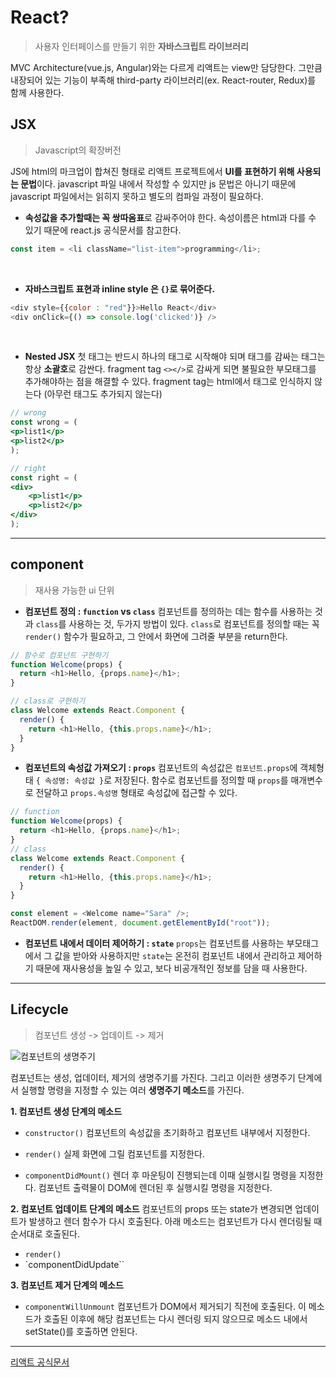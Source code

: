 # React?

> 사용자 인터페이스를 만들기 위한 **자바스크립트 라이브러리**

MVC Architecture(vue.js, Angular)와는 다르게 리액트는 view만 담당한다. 그만큼 내장되어 있는 기능이 부족해 third-party 라이브러리(ex. React-router, Redux)를 함께 사용한다.

## JSX

> Javascript의 확장버전

JS에 html의 마크업이 합쳐진 형태로 리액트 프로젝트에서 **UI를 표현하기 위해 사용되는 문법**이다. javascript 파일 내에서 작성할 수 있지만 js 문법은 아니기 때문에 javascript 파일에서는 읽히지 못하고 별도의 컴파일 과정이 필요하다.
<br/>

- **속성값을 추가할때는 꼭 쌍따옴표**로 감싸주어야 한다.
  속성이름은 html과 다를 수 있기 때문에 react.js 공식문서를 참고한다.

```js
const item = <li className="list-item">programming</li>;
```

<br/>

- **자바스크립트 표현과 inline style 은 `{}`로 묶어준다.**

```js
<div style={{color : "red"}}>Hello React</div>
<div onClick={() => console.log('clicked')} />
```

<br/>

- **Nested JSX**
  첫 태그는 반드시 하나의 태그로 시작해야 되며 태그를 감싸는 태그는 항상 **소괄호**로 감싼다.
  fragment tag `<></>`로 감싸게 되면 불필요한 부모태그를 추가해야하는 점을 해결할 수 있다. fragment tag는 html에서 태그로 인식하지 않는다 (아무런 태그도 추가되지 않는다)

```jsx
// wrong
const wrong = (
<p>list1</p>
<p>list2</p>
);

// right
const right = (
<div>
    <p>list1</p>
    <p>list2</p>
</div>
);
```

---

## component

> 재사용 가능한 ui 단위

- **컴포넌트 정의 : `function` vs `class`**
  컴포넌트를 정의하는 데는 함수를 사용하는 것과 `class`를 사용하는 것, 두가지 방법이 있다.
  `class`로 컴포넌트를 정의할 때는 꼭 `render()` 함수가 필요하고, 그 안에서 화면에 그려줄 부분을 return한다.

```js
// 함수로 컴포넌트 구현하기
function Welcome(props) {
  return <h1>Hello, {props.name}</h1>;
}

// class로 구현하기
class Welcome extends React.Component {
  render() {
    return <h1>Hello, {this.props.name}</h1>;
  }
}
```

- **컴포넌트의 속성값 가져오기 : `props`**
  컴포넌트의 속성값은 `컴포넌트.props`에 객체형태 `{ 속성명: 속성값 }`로 저장된다. 함수로 컴포넌트를 정의할 때 `props`를 매개변수로 전달하고 `props.속성명` 형태로 속성값에 접근할 수 있다.

```js
// function
function Welcome(props) {
  return <h1>Hello, {props.name}</h1>;
}
// class
class Welcome extends React.Component {
  render() {
    return <h1>Hello, {this.props.name}</h1>;
  }
}

const element = <Welcome name="Sara" />;
ReactDOM.render(element, document.getElementById("root"));
```

- **컴포넌트 내에서 데이터 제어하기 : `state`**
  `props`는 컴포넌트를 사용하는 부모태그에서 그 값을 받아와 사용하지만 `state`는 온전히 컴포넌트 내에서 관리하고 제어하기 때문에 재사용성을 높일 수 있고, 보다 비공개적인 정보를 담을 때 사용한다.

---

## Lifecycle

> 컴포넌트 생성 -> 업데이트 -> 제거

![컴포넌트의 생명주기](https://media.vlpt.us/images/jeanbaek/post/60e94ed2-4a82-4a04-9d9d-03d841e44bcb/ogimage.png)

컴포넌트는 생성, 업데이터, 제거의 생명주기를 가진다. 그리고 이러한 생명주기 단계에서 실행할 명령을 지정할 수 있는 여러 **생명주기 메소드**를 가진다.

**1. 컴포넌트 생성 단계의 메소드**

- `constructor()`
  컴포넌트의 속성값을 초기화하고 컴포넌트 내부에서 지정한다.

- `render()`
  실제 화면에 그릴 컴포넌트를 지정한다.

- `componentDidMount()`
  렌더 후 마운팅이 진행되는데 이때 실행시킬 명령을 지정한다.
  컴포넌트 출력물이 DOM에 렌더된 후 실행시킬 명령을 지정한다.

**2. 컴포넌트 업데이트 단계의 메소드**
컴포넌트의 props 또는 state가 변경되면 업데이트가 발생하고 렌더 함수가 다시 호출된다. 아래 메소드는 컴포넌트가 다시 렌더링될 때 순서대로 호출된다.

- `render()`
- `componentDidUpdate``

**3. 컴포넌트 제거 단계의 메소드**

- `componentWillUnmount`
  컴포넌트가 DOM에서 제거되기 직전에 호출된다. 이 메소드가 호출된 이후에 해당 컴포넌트는 다시 렌더링 되지 않으므로 메소드 내에서 setState()를 호출하면 안된다.

---

[리액트 공식문서](https://ko.reactjs.org/docs/state-and-lifecycle.html)
